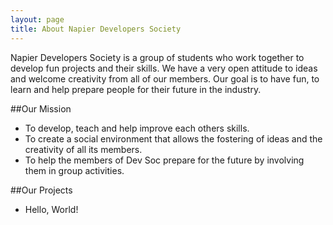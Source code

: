 ```yaml
---
layout: page
title: About Napier Developers Society
---
```


Napier Developers Society is a group of students who work together to develop fun projects and their skills. We have a very open attitude to ideas and welcome creativity from all of our members. Our goal is to have fun, to learn and help prepare people for their future in the industry.

##Our Mission

* To develop, teach and help improve each others skills.
* To create a social environment that allows the fostering of ideas and the creativity of all its members.
* To help the members of Dev Soc prepare for the future by involving them in group activities.

##Our Projects
* Hello, World!